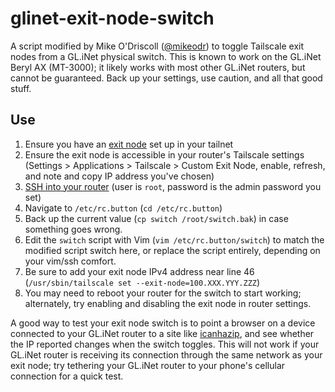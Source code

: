 # glinet-exit-node-switch

A script modified by Mike O'Driscoll ([@mikeodr](https://github.com/mikeodr)) to toggle Tailscale exit nodes from a GL.iNet physical switch. This is known to work on the GL.iNet Beryl AX (MT-3000); it likely works with most other GL.iNet routers, but cannot be guaranteed. Back up your settings, use caution, and all that good stuff.

## Use

1. Ensure you have an [exit node](https://tailscale.com/kb/1103/exit-nodes) set up in your tailnet
2. Ensure the exit node is accessible in your router's Tailscale settings (Settings > Applications > Tailscale > Custom Exit Node, enable, refresh, and note and copy IP address you've chosen)
3. [SSH into your router](https://docs.gl-inet.com/router/en/3/tutorials/ssh/) (user is `root`, password is the admin password you set)
4. Navigate to `/etc/rc.button` (`cd /etc/rc.button`)
5. Back up the current value (`cp switch /root/switch.bak`) in case something goes wrong.
6. Edit the `switch` script with Vim (`vim /etc/rc.button/switch`) to match the modified script switch here, or replace the script entirely, depending on your vim/ssh comfort.
7. Be sure to add your exit node IPv4 address near line 46 (`/usr/sbin/tailscale set --exit-node=100.XXX.YYY.ZZZ`)
8. You may need to reboot your router for the switch to start working; alternately, try enabling and disabling the exit node in router settings.

A good way to test your exit node switch is to point a browser on a device connected to your GL.iNet router to a site like [icanhazip](https://icanhazip.com), and see whether the IP reported changes when the switch toggles. This will not work if your GL.iNet router is receiving its connection through the same network as your exit node; try tethering your GL.iNet router to your phone's cellular connection for a quick test.
